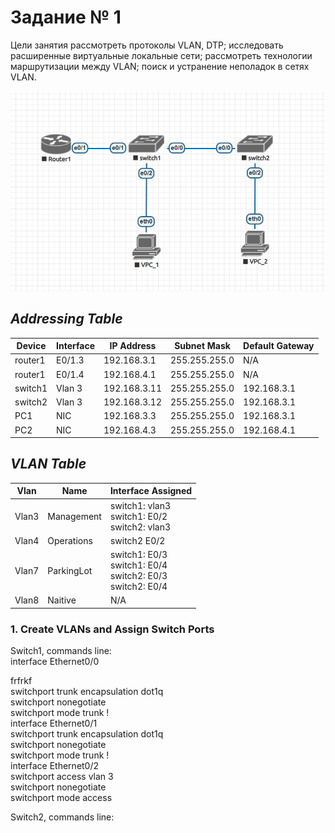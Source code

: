 # Задание № 1
Цели занятия
рассмотреть протоколы VLAN, DTP;
исследовать расширенные виртуальные локальные сети;
рассмотреть технологии маршрутизации между VLAN;
поиск и устранение неполадок в сетях VLAN.

![](https://github.com/tatujo2/networks/blob/main/screenshots/1.1.png)

## _Addressing Table_ 

| Device | Interface  | IP Address   |  Subnet Mask  | Default Gateway |
|--------|------------|--------------|---------------|-----------------|
|router1 | E0/1.3     | 192.168.3.1  | 255.255.255.0 |       N/A       |
|router1 | E0/1.4     | 192.168.4.1  | 255.255.255.0 |       N/A       |
|switch1 | Vlan 3     | 192.168.3.11 | 255.255.255.0 |192.168.3.1      |
|switch2 | Vlan 3     | 192.168.3.12 | 255.255.255.0 |192.168.3.1      |
|PC1     | NIC        | 192.168.3.3  | 255.255.255.0 |192.168.3.1      |
|PC2     | NIC        | 192.168.4.3  | 255.255.255.0 |192.168.4.1      |

## _VLAN Table_ 
|Vlan | Name | Interface Assigned|
|-----|------|-------------------|
|Vlan3|Management|switch1: vlan3 <br> switch1: E0/2 <br> switch2: vlan3|
|Vlan4|Operations|switch2 E0/2|
|Vlan7|ParkingLot|switch1: E0/3 <br> switch1: E0/4 <br> switch2: E0/3 <br> switch2: E0/4|
|Vlan8|Naitive|N/A|


### 1. Create VLANs and Assign Switch Ports
Switch1, commands line:
<br> interface Ethernet0/0

  frfrkf
<br> switchport trunk encapsulation dot1q
<br>  switchport nonegotiate
<br>  switchport mode trunk
!
<br> interface Ethernet0/1
 <br> switchport trunk encapsulation dot1q
 <br> switchport nonegotiate
 <br> switchport mode trunk
!
<br> interface Ethernet0/2
  <br> switchport access vlan 3
  <br> switchport nonegotiate
  <br> switchport mode access


Switch2, commands line:
